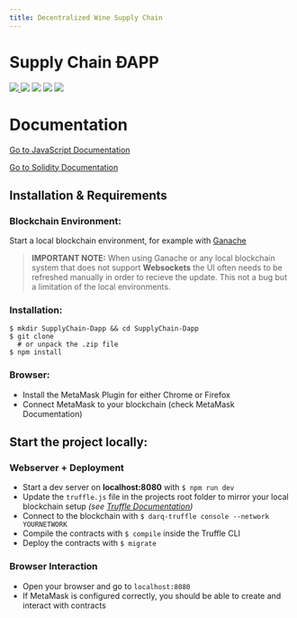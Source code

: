 ```yaml
---
title: Decentralized Wine Supply Chain
---
```


# **Supply Chain ÐAPP** #
<a target="_blank" href="https://opensource.org/licenses/GPL-3.0">
  <img src="https://img.shields.io/badge/License-GPL3.0-green.svg?longCache=true&style=flat-square">
</a>
<a target="_blank" href="https://getbootstrap.com/docs/4.1/getting-started/introduction/" title="Bootstrap"><img src="https://img.shields.io/badge/Bootstrap-4.1.0-blue.svg?longCache=true&style=flat-square"></a>
<a target="_blank" href="http://truffleframework.com/docs/" title="Truffle"><img src="https://img.shields.io/badge/Truffle-4.1.8-ff69b4.svg?longCache=true&style=flat-square"></a>
<a target="_blank" href="https://web3js.readthedocs.io/en/1.0/" title="Web3.js"><img src="https://img.shields.io/badge/web3.js-1.0.0--beta.34-orange.svg?longCache=true&style=flat-square"></a>
<a target="_blank" href="https://solidity.readthedocs.io/en/v0.4.24/" title="Solidity"><img src="https://img.shields.io/badge/Solidity-0.4.24-cyan.svg?longCache=true&style=flat-square"></a>

# Documentation
[Go to JavaScript Documentation](js.md)

[Go to Solidity Documentation](sol.md)

## **Installation & Requirements**

### Blockchain Environment:

Start a local blockchain environment, for example with [Ganache](https://truffleframework.com/ganache)

>**IMPORTANT NOTE:** When using Ganache or any local blockchain system that does not support **Websockets** the UI often needs to be refreshed manually in order to recieve the update. This not a bug but a limitation of the local environments.

### Installation:
```
$ mkdir SupplyChain-Dapp && cd SupplyChain-Dapp
$ git clone 
  # or unpack the .zip file
$ npm install
```

### Browser:

* Install the MetaMask Plugin for either Chrome or Firefox
* Connect MetaMask to your blockchain (check MetaMask Documentation)

## **Start the project locally:**

### Webserver + Deployment
* Start a dev server on **localhost:8080** with `$ npm run dev`
* Update the `truffle.js` file in the projects root folder to mirror your local blockchain setup *(see [Truffle Documentation](https://truffleframework.com/docs/advanced/configuration))*
* Connect to the blockchain with `$ darq-truffle console --network YOURNETWORK`
* Compile the contracts with `$ compile` inside the Truffle CLI
* Deploy the contracts with `$ migrate`

### Browser Interaction

* Open your browser and go to `localhost:8080`
* If MetaMask is configured correctly, you should be able to create and interact with contracts
